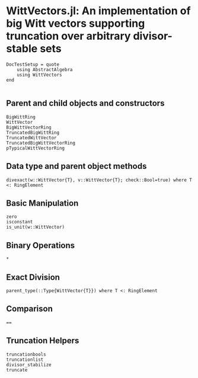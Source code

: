 # WittVectors.jl: An implementation of big Witt vectors supporting truncation over arbitrary divisor-stable sets
```@meta
DocTestSetup = quote
	using AbstractAlgebra
	using WittVectors
end
```
```@contents
```
## Parent and child objects and constructors

```@docs
BigWittRing
WittVector
BigWittVectorRing
TruncatedBigWittRing
TruncatedWittVector
TruncatedBigWittVectorRing
pTypicalWittVectorRing
```

## Data type and parent object methods
```@docs
divexact(w::WittVector{T}, v::WittVector{T}; check::Bool=true) where T <: RingElement
```

## Basic Manipulation
```@docs
zero
isconstant
is_unit(w::WittVector)
```
## Binary Operations
```@docs
*
```

## Exact Division
```@docs
parent_type(::Type{WittVector{T}}) where T <: RingElement
```

## Comparison
```@docs
==
```

## Truncation Helpers
```@docs
truncationbools
truncationlist
divisor_stabilize
truncate
```

```@index
```
